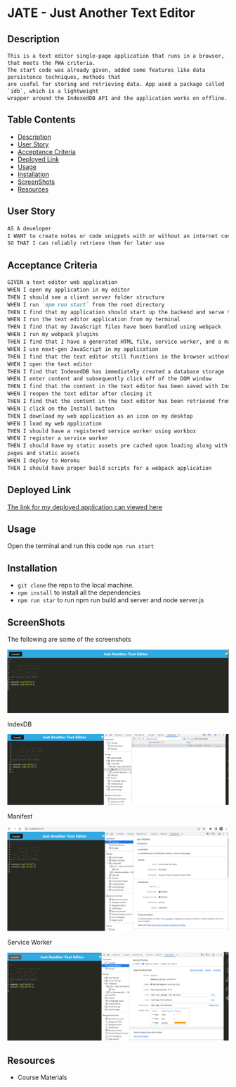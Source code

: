 # JATE - Just Another Text Editor

## Description

```
This is a text editor single-page application that runs in a browser, that meets the PWA criteria.
The start code was already given, added some features like data persistence techniques, methods that
are useful for storing and retrieving data. App used a package called `idb`, which is a lightweight
wrapper around the IndexedDB API and the application works on offline.
```

## Table Contents

- [Description](#description)
- [User Story](#user-story)
- [Acceptance Criteria](#acceptance-criteria)
- [Deployed Link](#deployed-link)
- [Usage](#Usage)
- [Installation](#Installation)
- [ScreenShots](#ScreenShots)
- [Resources](#Resources)

## User Story

```md
AS A developer
I WANT to create notes or code snippets with or without an internet connection
SO THAT I can reliably retrieve them for later use
```

## Acceptance Criteria

```md
GIVEN a text editor web application
WHEN I open my application in my editor
THEN I should see a client server folder structure
WHEN I run `npm run start` from the root directory
THEN I find that my application should start up the backend and serve the client
WHEN I run the text editor application from my terminal
THEN I find that my JavaScript files have been bundled using webpack
WHEN I run my webpack plugins
THEN I find that I have a generated HTML file, service worker, and a manifest file
WHEN I use next-gen JavaScript in my application
THEN I find that the text editor still functions in the browser without errors
WHEN I open the text editor
THEN I find that IndexedDB has immediately created a database storage
WHEN I enter content and subsequently click off of the DOM window
THEN I find that the content in the text editor has been saved with IndexedDB
WHEN I reopen the text editor after closing it
THEN I find that the content in the text editor has been retrieved from our IndexedDB
WHEN I click on the Install button
THEN I download my web application as an icon on my desktop
WHEN I load my web application
THEN I should have a registered service worker using workbox
WHEN I register a service worker
THEN I should have my static assets pre cached upon loading along with subsequent
pages and static assets
WHEN I deploy to Heroku
THEN I should have proper build scripts for a webpack application
```

## Deployed Link

[The link for my deployed application can viewed here](https://pwa-texteditor-app-f0a03820e591.herokuapp.com/)

## Usage

Open the terminal and run this code `npm run start`

## Installation

- `git clone` the repo to the local machine.
- `npm install` to install all the dependencies
- `npm run star` to run npm run build and server and node server.js

## ScreenShots

The following are some of the screenshots

![Index](./images/index.PNG)

IndexDB

![Database](./images/db.PNG)

Manifest

![Manifest](./images/manifest.PNG)

Service Worker

![Service worker](./images/sw.PNG)

## Resources

- Course Materials
